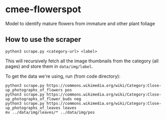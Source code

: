 # cmee-flowerspot
Model to identify mature flowers from immature and other plant foliage

## How to use the scraper

```
python3 scrape.py <category-url> <label>
```

This will recursively fetch all the image thumbnails from the category (all pages) and store them in
`data/img/label`.

To get the data we're using, run (from code directory):

```
python3 scrape.py https://commons.wikimedia.org/wiki/Category:Close-up_photographs_of_flowers pos
python3 scrape.py https://commons.wikimedia.org/wiki/Category:Close-up_photographs_of_flower_buds neg
python3 scrape.py https://commons.wikimedia.org/wiki/Category:Close-up_photographs_of_leaves leaves
mv ../data/img/leaves/* ../data/img/pos
```
